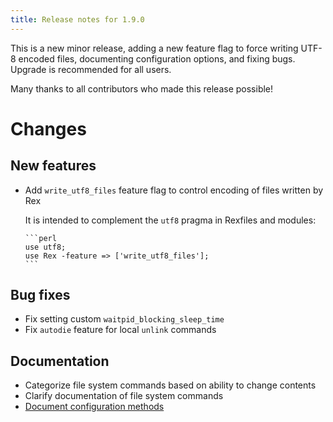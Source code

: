 ```yaml
---
title: Release notes for 1.9.0
---
```


This is a new minor release, adding a new feature flag to force writing UTF-8
encoded files, documenting configuration options, and fixing bugs. Upgrade is
recommended for all users.

Many thanks to all contributors who made this release possible!

# Changes

## New features
  - Add `write_utf8_files` feature flag to control encoding of files written
    by Rex

    It is intended to complement the `utf8` pragma in Rexfiles and modules:

        ```perl
        use utf8;
        use Rex -feature => ['write_utf8_files'];
        ```

## Bug fixes
  - Fix setting custom `waitpid_blocking_sleep_time`
  - Fix `autodie` feature for local `unlink` commands

## Documentation
  - Categorize file system commands based on ability to change contents
  - Clarify documentation of file system commands
  - [Document configuration methods](https://metacpan.org/pod/Rex::Config)
